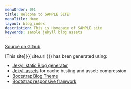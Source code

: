 ```yaml
---
menuOrder: 001
title: Welcome to SAMPLE SITE!
menuTitle: Home
layout: blog_index
description: This is Homepage of SAMPLE site
keywords: sample jekyll blog assets
---
```


<a class="btn btn-lg btn-success" href="https://github.com/hpaluch/jekyll-bootstrap-assets">Source on Github</a>

[This site]({{ site.url }}) has been generated using:

* [Jekyll static Blog generator](http://jekyllrb.com)
* [Jekyll assets](https://github.com/jekyll/jekyll-assets)
  for cache busting and assets compression
* [Bootstrap Blog Theme](http://getbootstrap.com/examples/blog/)
* [Bootstrap responsive framwork](http://getbootstrap.com/)






